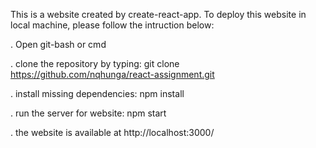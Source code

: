 This is a website created by create-react-app. To deploy this website in local machine, please follow the intruction below:

 . Open git-bash or cmd
 
 . clone the repository by typing: git clone https://github.com/nqhunga/react-assignment.git
 
 . install missing dependencies: npm install
 
 . run the server for website: npm start
 
 . the website is available at http://localhost:3000/ 
